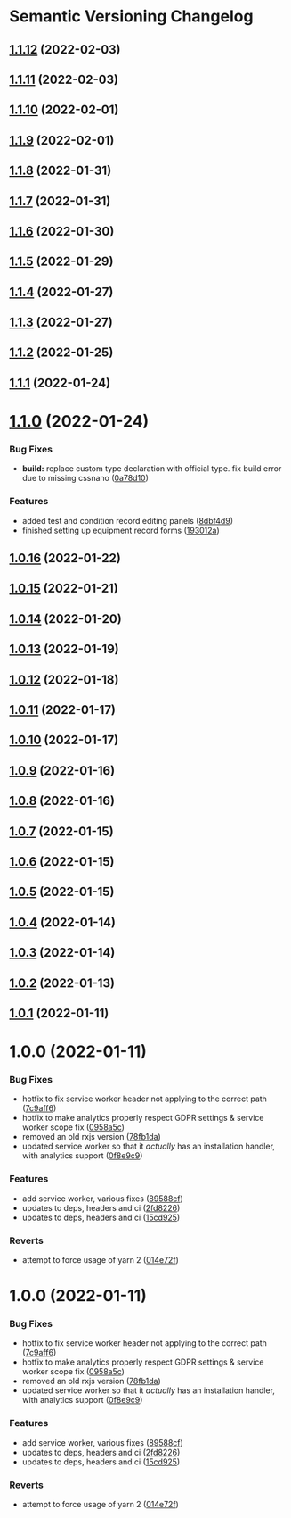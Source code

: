 # Semantic Versioning Changelog

## [1.1.12](https://github.com/SHSUSAC/subman2-web/compare/v1.1.11...v1.1.12) (2022-02-03)

## [1.1.11](https://github.com/SHSUSAC/subman2-web/compare/v1.1.10...v1.1.11) (2022-02-03)

## [1.1.10](https://github.com/SHSUSAC/subman2-web/compare/v1.1.9...v1.1.10) (2022-02-01)

## [1.1.9](https://github.com/SHSUSAC/subman2-web/compare/v1.1.8...v1.1.9) (2022-02-01)

## [1.1.8](https://github.com/SHSUSAC/subman2-web/compare/v1.1.7...v1.1.8) (2022-01-31)

## [1.1.7](https://github.com/SHSUSAC/subman2-web/compare/v1.1.6...v1.1.7) (2022-01-31)

## [1.1.6](https://github.com/SHSUSAC/subman2-web/compare/v1.1.5...v1.1.6) (2022-01-30)

## [1.1.5](https://github.com/SHSUSAC/subman2-web/compare/v1.1.4...v1.1.5) (2022-01-29)

## [1.1.4](https://github.com/SHSUSAC/subman2-web/compare/v1.1.3...v1.1.4) (2022-01-27)

## [1.1.3](https://github.com/SHSUSAC/subman2-web/compare/v1.1.2...v1.1.3) (2022-01-27)

## [1.1.2](https://github.com/SHSUSAC/subman2-web/compare/v1.1.1...v1.1.2) (2022-01-25)

## [1.1.1](https://github.com/SHSUSAC/subman2-web/compare/v1.1.0...v1.1.1) (2022-01-24)

# [1.1.0](https://github.com/SHSUSAC/subman2-web/compare/v1.0.16...v1.1.0) (2022-01-24)


### Bug Fixes

* **build:** replace custom type declaration with official type. fix build error due to missing cssnano ([0a78d10](https://github.com/SHSUSAC/subman2-web/commit/0a78d103736d5c0d6ffb2be5fb4c64b2e479e699))


### Features

* added test and condition record editing panels ([8dbf4d9](https://github.com/SHSUSAC/subman2-web/commit/8dbf4d98997671cd4b46a406b5b37dd348d15bcf))
* finished setting up equipment record forms ([193012a](https://github.com/SHSUSAC/subman2-web/commit/193012a946978524932bba8a5280d221ae0a9816))

## [1.0.16](https://github.com/SHSUSAC/subman2-web/compare/v1.0.15...v1.0.16) (2022-01-22)

## [1.0.15](https://github.com/SHSUSAC/subman2-web/compare/v1.0.14...v1.0.15) (2022-01-21)

## [1.0.14](https://github.com/SHSUSAC/subman2-web/compare/v1.0.13...v1.0.14) (2022-01-20)

## [1.0.13](https://github.com/SHSUSAC/subman2-web/compare/v1.0.12...v1.0.13) (2022-01-19)

## [1.0.12](https://github.com/SHSUSAC/subman2-web/compare/v1.0.11...v1.0.12) (2022-01-18)

## [1.0.11](https://github.com/SHSUSAC/subman2-web/compare/v1.0.10...v1.0.11) (2022-01-17)

## [1.0.10](https://github.com/SHSUSAC/subman2-web/compare/v1.0.9...v1.0.10) (2022-01-17)

## [1.0.9](https://github.com/SHSUSAC/subman2-web/compare/v1.0.8...v1.0.9) (2022-01-16)

## [1.0.8](https://github.com/SHSUSAC/subman2-web/compare/v1.0.7...v1.0.8) (2022-01-16)

## [1.0.7](https://github.com/SHSUSAC/subman2-web/compare/v1.0.6...v1.0.7) (2022-01-15)

## [1.0.6](https://github.com/SHSUSAC/subman2-web/compare/v1.0.5...v1.0.6) (2022-01-15)

## [1.0.5](https://github.com/SHSUSAC/subman2-web/compare/v1.0.4...v1.0.5) (2022-01-15)

## [1.0.4](https://github.com/SHSUSAC/subman2-web/compare/v1.0.3...v1.0.4) (2022-01-14)

## [1.0.3](https://github.com/SHSUSAC/subman2-web/compare/v1.0.2...v1.0.3) (2022-01-14)

## [1.0.2](https://github.com/SHSUSAC/subman2-web/compare/v1.0.1...v1.0.2) (2022-01-13)

## [1.0.1](https://github.com/SHSUSAC/subman2-web/compare/v1.0.0...v1.0.1) (2022-01-11)

# 1.0.0 (2022-01-11)

### Bug Fixes

- hotfix to fix service worker header not applying to the correct path ([7c9aff6](https://github.com/SHSUSAC/subman2-web/commit/7c9aff695567a9cbbb554b1df9f6eeee0837207d))
- hotfix to make analytics properly respect GDPR settings & service worker scope fix ([0958a5c](https://github.com/SHSUSAC/subman2-web/commit/0958a5ccd7218fcaa395aeda3785ab15af0cb9e6))
- removed an old rxjs version ([78fb1da](https://github.com/SHSUSAC/subman2-web/commit/78fb1da72296bde69b340d5bba6ebbc1777215bf))
- updated service worker so that it _actually_ has an installation handler, with analytics support ([0f8e9c9](https://github.com/SHSUSAC/subman2-web/commit/0f8e9c9a515bcd0f8b3b8c77b3563b9aca64d5ca))

### Features

- add service worker, various fixes ([89588cf](https://github.com/SHSUSAC/subman2-web/commit/89588cf6782731ffc90df7859a75c1ec9f607096))
- updates to deps, headers and ci ([2fd8226](https://github.com/SHSUSAC/subman2-web/commit/2fd8226d9fe1993db8422ea17808f8083624ff97))
- updates to deps, headers and ci ([15cd925](https://github.com/SHSUSAC/subman2-web/commit/15cd9258a8a2a338949f34bcccb2726248165022))

### Reverts

- attempt to force usage of yarn 2 ([014e72f](https://github.com/SHSUSAC/subman2-web/commit/014e72fbae0441080de54c7f97fa25815761fb9d))

# 1.0.0 (2022-01-11)

### Bug Fixes

- hotfix to fix service worker header not applying to the correct path ([7c9aff6](https://github.com/SHSUSAC/subman2-web/commit/7c9aff695567a9cbbb554b1df9f6eeee0837207d))
- hotfix to make analytics properly respect GDPR settings & service worker scope fix ([0958a5c](https://github.com/SHSUSAC/subman2-web/commit/0958a5ccd7218fcaa395aeda3785ab15af0cb9e6))
- removed an old rxjs version ([78fb1da](https://github.com/SHSUSAC/subman2-web/commit/78fb1da72296bde69b340d5bba6ebbc1777215bf))
- updated service worker so that it _actually_ has an installation handler, with analytics support ([0f8e9c9](https://github.com/SHSUSAC/subman2-web/commit/0f8e9c9a515bcd0f8b3b8c77b3563b9aca64d5ca))

### Features

- add service worker, various fixes ([89588cf](https://github.com/SHSUSAC/subman2-web/commit/89588cf6782731ffc90df7859a75c1ec9f607096))
- updates to deps, headers and ci ([2fd8226](https://github.com/SHSUSAC/subman2-web/commit/2fd8226d9fe1993db8422ea17808f8083624ff97))
- updates to deps, headers and ci ([15cd925](https://github.com/SHSUSAC/subman2-web/commit/15cd9258a8a2a338949f34bcccb2726248165022))

### Reverts

- attempt to force usage of yarn 2 ([014e72f](https://github.com/SHSUSAC/subman2-web/commit/014e72fbae0441080de54c7f97fa25815761fb9d))
